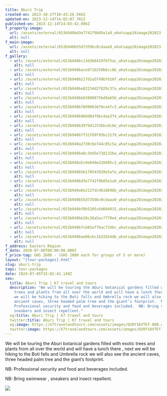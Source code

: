 ```yaml
---
title: Aburi Trip
created-on: 2023-10-27T10:43:26.566Z
updated-on: 2023-12-14T14:02:07.701Z
published-on: 2023-12-14T14:03:42.096Z
f_property-image:
  url: /assets/external/653b940bd3e7741f9b05e1a9_whatsapp20image202023-10-2420at2013.52.47_98a65f59.jpg
  alt: null
f_main-image:
  url: /assets/external/653b940b55d7359bc0cdaaa9_whatsapp20image202023-10-2420at2013.52.48_4bdae6cd.jpg
  alt: null
f_gallery:
  - url: /assets/external/653b940bc13d3b8419f6f5ac_whatsapp20image202023-10-2420at2013.46.42_68e891c3.jpg
    alt: null
  - url: /assets/external/653b940bace9716250bbcc8b_whatsapp20image202023-10-2420at2013.46.45_6ba4f2fc.jpg
    alt: null
  - url: /assets/external/653b940b21fd1a5f49bfd16f_whatsapp20image202023-10-2420at2013.46.46_23f7da8e.jpg
    alt: null
  - url: /assets/external/653b940be82234d2f829c37a_whatsapp20image202023-10-2420at2013.46.46_8068abbf.jpg
    alt: null
  - url: /assets/external/653b940bb83808875bd9a656_whatsapp20image202023-10-2420at2013.46.47_b2317bcc.jpg
    alt: null
  - url: /assets/external/653b940b78999636f0ce4fc3_whatsapp20image202023-10-2420at2013.46.57_8a169653.jpg
    alt: null
  - url: /assets/external/653b940b968d84f9bc4aa3f4_whatsapp20image202023-10-2420at2013.47.43_1beacf81.jpg
    alt: null
  - url: /assets/external/653b940b3979d1253bbcdc8e_whatsapp20image202023-10-2420at2013.47.46_23cea0b6.jpg
    alt: null
  - url: /assets/external/653b940b7f31f69f95bc3179_whatsapp20image202023-10-2420at2013.47.48_a916fe2f.jpg
    alt: null
  - url: /assets/external/653b940a2730c6e744c85c5a_whatsapp20image202023-10-2420at2013.47.48_f05bcc82.jpg
    alt: null
  - url: /assets/external/653b940ba6c34d5e7281326a_whatsapp20image202023-10-2420at2013.48.39_4d4e27cb.jpg
    alt: null
  - url: /assets/external/653b940a5c9e049e320495c3_whatsapp20image202023-10-2420at2013.48.41_43390619.jpg
    alt: null
  - url: /assets/external/653b940b5b170543920e5afe_whatsapp20image202023-10-2420at2013.52.42_d32de317.jpg
    alt: null
  - url: /assets/external/653b940bd3e7741f9b05e1a9_whatsapp20image202023-10-2420at2013.52.47_98a65f59.jpg
    alt: null
  - url: /assets/external/653b940a0e212fdc4618696b_whatsapp20image202023-10-2420at2013.52.47_03800c8c.jpg
    alt: null
  - url: /assets/external/653b940b55d7359bc0cdaaa9_whatsapp20image202023-10-2420at2013.52.48_4bdae6cd.jpg
    alt: null
  - url: /assets/external/653b940bf8b5205c6d684915_whatsapp20image202023-10-2420at2013.52.48_57e58a65.jpg
    alt: null
  - url: /assets/external/653b940bb28c38a5acf770e4_whatsapp20image202023-10-2420at2013.52.48_699e986e.jpg
    alt: null
  - url: /assets/external/653b940b7cb01ef7bac73dbc_whatsapp20image202023-10-2420at2013.52.49_007ac657.jpg
    alt: null
  - url: /assets/external/653b940bae06cbc1b32b54d6_whatsapp20image202023-10-2420at2013.52.49_bda761de.jpg
    alt: null
f_address: Eastern Region
f_date: 2020-07-08T00:00:00.000Z
f_price-tag: GHS 2600 - (GHS 2000 each for groups of 5 or more)
layout: "[tour-packages].html"
slug: aburi-trip
tags: tour-packages
date: 2024-07-05T15:02:42.149Z
seo:
  title: Aburi Trip | K7 travel and tours
  description: "We will be touring the Aburi botanical gardens filled with exotic
    trees and plants from all over the world and will have a lunch there , next
    we will be hiking to the Boti falls and Umbrella rock we will also see the
    ancient caves, three headed palm tree and the giant’s footprint.  N﻿B:
    Professional security and food and beverages included.  NB: Bring swimwear ,
    sneakers and insect repellent."
  og:title: Aburi Trip | K7 travel and tours
  twitter:title: Aburi Trip | K7 travel and tours
  og:image: https://k7travelandtours.com/assets/images/QV8Y16VTEf-800.webp
  twitter:image: https://k7travelandtours.com/assets/images/QV8Y16VTEf-800.webp
---
```

We will be touring the Aburi botanical gardens filled with exotic trees and plants from all over the world and will have a lunch there , next we will be hiking to the Boti falls and Umbrella rock we will also see the ancient caves, three headed palm tree and the giant’s footprint.

N﻿B: Professional security and food and beverages included.

NB: Bring swimwear , sneakers and insect repellent.

![](/assets/external/657b0aae21741f2b191173fa_k720travel20and20toursl20bank20details.png)